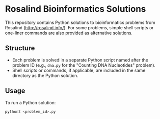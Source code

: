 # Rosalind Bioinformatics Solutions

This repository contains Python solutions to bioinformatics problems from Rosalind (http://rosalind.info/). For some problems, simple shell scripts or one-liner commands are also provided as alternative solutions.

## Structure

- Each problem is solved in a separate Python script named after the problem ID (e.g., `dna.py` for the "Counting DNA Nucleotides" problem).
- Shell scripts or commands, if applicable, are included in the same directory as the Python solution.

## Usage

To run a Python solution:

```bash
python3 <problem_id>.py